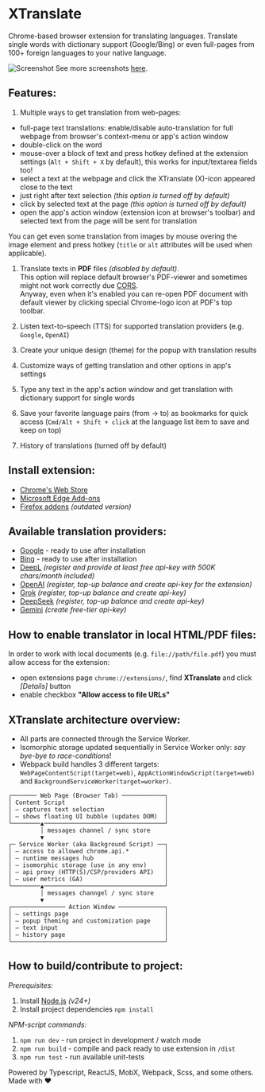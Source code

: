 XTranslate
==========
Chrome-based browser extension for translating languages.
Translate single words with dictionary support (Google/Bing) or even full-pages from 100+ foreign languages to your native language.

![Screenshot](https://github.com/ixrock/XTranslate/blob/master/screenshots/Untitled-1.jpg?raw=true)
See more screenshots [here](./screenshots/README.md).

Features:
-----------

1) Multiple ways to get translation from web-pages:

- full-page text translations: enable/disable auto-translation for full webpage from browser's context-menu or app's action window
- double-click on the word
- mouse-over a block of text and press hotkey defined at the extension settings (`Alt + Shift + X` by default), this works for input/textarea fields too!
- select a text at the webpage and click the XTranslate (X)-icon appeared close to the text
- just right after text selection _(this option is turned off by default)_
- click by selected text at the page _(this option is turned off by default)_
- open the app's action window (extension icon at browser's toolbar) and selected text from the page will be sent for translation

You can get even some translation from images by mouse overing the image element and
press hotkey (`title` or `alt` attributes will be used when applicable).

1) Translate texts in **PDF** files _(disabled by default)_.\
   This option will replace default browser's PDF-viewer and sometimes might not work correctly due [CORS](https://developer.mozilla.org/en-US/docs/Glossary/CORS).\
   Anyway, even when it's enabled you can re-open PDF document with default viewer by clicking special Chrome-logo icon at PDF's top toolbar.

2) Listen text-to-speech (TTS) for supported translation providers (e.g. `Google`, `OpenAI`)

3) Create your unique design (theme) for the popup with translation results

4) Customize ways of getting translation and other options in app's settings

5) Type any text in the app's action window and get translation with dictionary support for single words

6) Save your favorite language pairs (from -> to) as bookmarks for quick access
   (`Cmd/Alt + Shift + click` at the language list item to save and keep on top)

7) History of translations (turned off by default)

Install extension:
-----------

* [Chrome's Web Store](https://chrome.google.com/webstore/detail/xtranslate/gfgpkepllngchpmcippidfhmbhlljhoo)
* [Microsoft Edge Add-ons](https://microsoftedge.microsoft.com/addons/detail/cinfaflgbaachkaamaeglolofeahelkd)
* [Firefox addons](https://addons.mozilla.org/en-GB/firefox/addon/xtranslate-chrome/) _(outdated version)_

Available translation providers:
-----------

* [Google](http://translate.google.com/) - ready to use after installation
* [Bing](http://bing.com/translator/) - ready to use after installation
* [DeepL](https://www.deepl.com/) _(register and provide at least free api-key with 500K chars/month included)_
* [OpenAI](https://platform.openai.com) _(register, top-up balance and create api-key for the extension)_
* [Grok](https://console.x.ai) _(register, top-up balance and create api-key)_
* [DeepSeek](https://platform.deepseek.com) _(register, top-up balance and create api-key)_
* [Gemini](https://aistudio.google.com/) _(create free-tier api-key)_

How to enable translator in local HTML/PDF files:
-----------
In order to work with local documents (e.g. `file://path/file.pdf`) you must allow access for the extension:

- open extensions page `chrome://extensions/`, find **XTranslate** and click _[Details]_ button
- enable checkbox **"Allow access to file URLs"**

XTranslate architecture overview:
-----------

* All parts are connected through the Service Worker.
* Isomorphic storage updated sequentially in Service Worker only: _say bye-bye to race-conditions_!
* Webpack build handles 3 different targets: `WebPageContentScript(target=web)`, `AppActionWindowScript(target=web)` and `BackgroundServiceWorker(target=worker)`.

```
┌─────── Web Page (Browser Tab) ────────────┐
│ Content Script                            │
│ — captures text selection                 │
│ — shows floating UI bubble (updates DOM)  │
└────────▲──────────────────────────────────┘
         │ messages channel / sync store
         ▼
┌─ Service Worker (aka Background Script) ──┐
│ — access to allowed chrome.api.*          │
│ — runtime messages hub                    │
│ — isomorphic storage (use in any env)     │
│ — api proxy (HTTP(S)/CSP/providers API)   │
│ — user metrics (GA)                       │
└────────▲──────────────────────────────────┘
         │ messages channgel / sync store
         ▼
┌─────────────── Action Window ─────────────┐
│ — settings page                           │
│ — popup theming and customization page    │
│ — text input                              │
│ — history page                            │
└───────────────────────────────────────────┘
```

How to build/contribute to project:
-----------

_Prerequisites:_

1) Install [Node.js](https://nodejs.org/) _(v24+)_
2) Install project dependencies `npm install`

_NPM-script commands:_

1) `npm run dev` - run project in development / watch mode
2) `npm run build` - compile and pack ready to use extension in `/dist`
3) `npm run test` - run available unit-tests

Powered by Typescript, ReactJS, MobX, Webpack, Scss, and some others. Made with ♥
